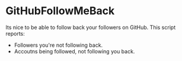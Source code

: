 # GitHubFollowMeBack

Its nice to be able to follow back your followers on GitHub. This script reports: 

- Followers you're not following back. 
- Accoutns being followed, not following you back. 
